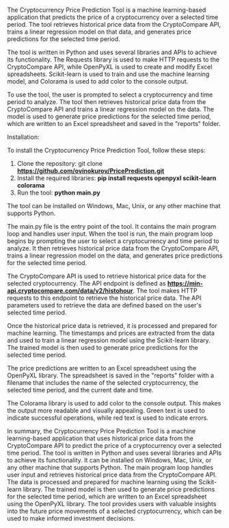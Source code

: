 The Cryptocurrency Price Prediction Tool is a machine learning-based application that predicts the price of a cryptocurrency over a selected time period. The tool retrieves historical price data from the CryptoCompare API, trains a linear regression model on that data, and generates price predictions for the selected time period.

The tool is written in Python and uses several libraries and APIs to achieve its functionality. The Requests library is used to make HTTP requests to the CryptoCompare API, while OpenPyXL is used to create and modify Excel spreadsheets. Scikit-learn is used to train and use the machine learning model, and Colorama is used to add color to the console output.

To use the tool, the user is prompted to select a cryptocurrency and time period to analyze. The tool then retrieves historical price data from the CryptoCompare API and trains a linear regression model on the data. The model is used to generate price predictions for the selected time period, which are written to an Excel spreadsheet and saved in the "reports" folder.

Installation:

To install the Cryptocurrency Price Prediction Tool, follow these steps:

1. Clone the repository: git clone **https://github.com/ovinokurov/PricePrediction.git**
2. Install the required libraries: **pip install requests openpyxl scikit-learn colorama**
3. Run the tool: **python main.py**

The tool can be installed on Windows, Mac, Unix, or any other machine that supports Python.

The main.py file is the entry point of the tool. It contains the main program loop and handles user input. When the tool is run, the main program loop begins by prompting the user to select a cryptocurrency and time period to analyze. It then retrieves historical price data from the CryptoCompare API, trains a linear regression model on the data, and generates price predictions for the selected time period.

The CryptoCompare API is used to retrieve historical price data for the selected cryptocurrency. The API endpoint is defined as **https://min-api.cryptocompare.com/data/v2/histohour**. The tool makes HTTP requests to this endpoint to retrieve the historical price data. The API parameters used to retrieve the data are defined based on the user's selected time period.

Once the historical price data is retrieved, it is processed and prepared for machine learning. The timestamps and prices are extracted from the data and used to train a linear regression model using the Scikit-learn library. The trained model is then used to generate price predictions for the selected time period.

The price predictions are written to an Excel spreadsheet using the OpenPyXL library. The spreadsheet is saved in the "reports" folder with a filename that includes the name of the selected cryptocurrency, the selected time period, and the current date and time.

The Colorama library is used to add color to the console output. This makes the output more readable and visually appealing. Green text is used to indicate successful operations, while red text is used to indicate errors.

In summary, the Cryptocurrency Price Prediction Tool is a machine learning-based application that uses historical price data from the CryptoCompare API to predict the price of a cryptocurrency over a selected time period. The tool is written in Python and uses several libraries and APIs to achieve its functionality. It can be installed on Windows, Mac, Unix, or any other machine that supports Python. The main program loop handles user input and retrieves historical price data from the CryptoCompare API. The data is processed and prepared for machine learning using the Scikit-learn library. The trained model is then used to generate price predictions for the selected time period, which are written to an Excel spreadsheet using the OpenPyXL library. The tool provides users with valuable insights into the future price movements of a selected cryptocurrency, which can be used to make informed investment decisions.
